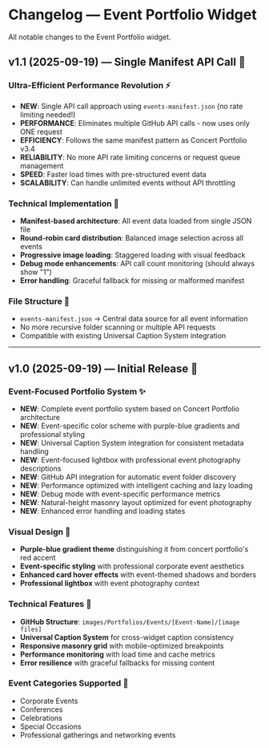 # Changelog — Event Portfolio Widget

All notable changes to the Event Portfolio widget.

## v1.1 (2025-09-19) — Single Manifest API Call 🚀
### Ultra-Efficient Performance Revolution ⚡
- **NEW**: Single API call approach using `events-manifest.json` (no rate limiting needed!)
- **PERFORMANCE**: Eliminates multiple GitHub API calls - now uses only ONE request
- **EFFICIENCY**: Follows the same manifest pattern as Concert Portfolio v3.4
- **RELIABILITY**: No more API rate limiting concerns or request queue management
- **SPEED**: Faster load times with pre-structured event data
- **SCALABILITY**: Can handle unlimited events without API throttling

### Technical Implementation 🔧
- **Manifest-based architecture**: All event data loaded from single JSON file
- **Round-robin card distribution**: Balanced image selection across all events
- **Progressive image loading**: Staggered loading with visual feedback
- **Debug mode enhancements**: API call count monitoring (should always show "1")
- **Error handling**: Graceful fallback for missing or malformed manifest

### File Structure 📁
- `events-manifest.json` → Central data source for all event information
- No more recursive folder scanning or multiple API requests
- Compatible with existing Universal Caption System integration

---

## v1.0 (2025-09-19) — Initial Release 🎯
### Event-Focused Portfolio System ✨
- **NEW**: Complete event portfolio system based on Concert Portfolio architecture
- **NEW**: Event-specific color scheme with purple-blue gradients and professional styling
- **NEW**: Universal Caption System integration for consistent metadata handling
- **NEW**: Event-focused lightbox with professional event photography descriptions
- **NEW**: GitHub API integration for automatic event folder discovery
- **NEW**: Performance optimized with intelligent caching and lazy loading
- **NEW**: Debug mode with event-specific performance metrics
- **NEW**: Natural-height masonry layout optimized for event photography
- **NEW**: Enhanced error handling and loading states

### Visual Design 🎨  
- **Purple-blue gradient theme** distinguishing it from concert portfolio's red accent
- **Event-specific styling** with professional corporate event aesthetics
- **Enhanced card hover effects** with event-themed shadows and borders
- **Professional lightbox** with event photography context

### Technical Features 🔧
- **GitHub Structure**: `images/Portfolios/Events/[Event-Name]/[image files]`
- **Universal Caption System** for cross-widget caption consistency
- **Responsive masonry grid** with mobile-optimized breakpoints
- **Performance monitoring** with load time and cache metrics
- **Error resilience** with graceful fallbacks for missing content

### Event Categories Supported 📅
- Corporate Events
- Conferences  
- Celebrations
- Special Occasions
- Professional gatherings and networking events